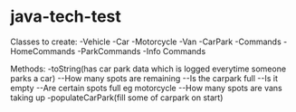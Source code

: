 # java-tech-test
 Classes to create:
 -Vehicle
 -Car
 -Motorcycle
 -Van
 -CarPark
 -Commands
 -HomeCommands
 -ParkCommands
 -Info Commands
 
 Methods:
 -toString(has car park data which is logged everytime someone parks a car)
   --How many spots are remaining
   --Is the carpark full
   --Is it empty
   --Are certain spots full eg motorcycle
   --How many spots are vans taking up
 -populateCarPark(fill some of carpark on start)
 
